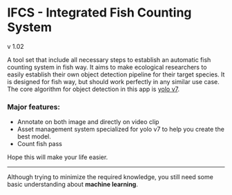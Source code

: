 ﻿# IFCS - Integrated Fish Counting System

v 1.02

A tool set that include all necessary steps to establish an automatic fish counting system in fish way. It aims to make ecological researchers to easily establish their own object detection pipeline for their target species. It is designed for fish way, but should work perfectly in any similar use case. The core algorithm for object detection in this app is [yolo v7](https://github.com/WongKinYiu/yolov7). 

### Major features:
* Annotate on both image and directly on video clip
* Asset management system specialized for yolo v7 to help you create the best model.
* Count fish pass

Hope this will make your life easier. 
___
Although trying to minimize the required knowledge, you still need some basic understanding about **machine learning**.

~~~~~~~~~~~~[Welcome.md](Welcome.md)